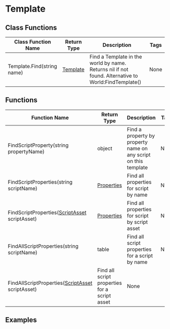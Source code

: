 # Template

## Class Functions

| Class Function Name | Return Type | Description | Tags |
|---------------|-------------|-------------|------|
| Template.Find(string name) | [Template](template) | Find a Template in the world by name. Returns nil if not found. Alternative to World:FindTemplate() | None |

## Functions

| Function Name | Return Type | Description | Tags |
|---------------|-------------|-------------|------|
| FindScriptProperty(string propertyName) | object | Find a property by property name on any script on this template | None |
| FindScriptProperties(string scriptName) | [Properties](properties) | Find all properties for script by name | None |
| FindScriptProperties([ScriptAsset](script_asset) scriptAsset) | [Properties](properties) | Find all properties for script by script asset | None |
| FindAllScriptProperties(string scriptName) | table | Find all script properties for a script by name | None |
| FindAllScriptProperties([ScriptAsset](script_asset) scriptAsset) | Find all script properties for a script asset | None |

## Examples